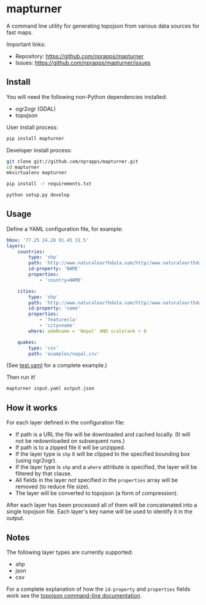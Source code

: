mapturner
=========

A command line utility for generating topojson from various data sources for fast maps.

Important links:

* Repository:           https://github.com/nprapps/mapturner
* Issues:               https://github.com/nprapps/mapturner/issues

Install
-------

You will need the following non-Python dependencies installed:

* ogr2ogr (GDAL)
* topojson

User install process:

```sh
pip install mapturner
```

Developer install process:

```sh
git clone git://github.com/nprapps/mapturner.git
cd mapturner
mkvirtualenv mapturner

pip install -r requirements.txt

python setup.py develop
```

Usage
-----

Define a YAML configuration file, for example:

```yaml
bbox: '77.25 24.28 91.45 31.5'
layers:
    countries:
        type: 'shp'
        path: 'http://www.naturalearthdata.com/http//www.naturalearthdata.com/download/10m/cultural/ne_10m_admin_0_countries.zip'
        id-property: 'NAME'
        properties:
            - 'country=NAME'

    cities:
        type: 'shp'
        path: 'http://www.naturalearthdata.com/http//www.naturalearthdata.com/download/10m/cultural/ne_10m_populated_places_simple.zip'
        id-property: 'name'
        properties:
            - 'featurecla'
            - 'city=name'
        where: adm0name = 'Nepal' AND scalerank < 8

    quakes:
        type: 'csv'
        path: 'examples/nepal.csv'
```

(See [test.yaml](https://github.com/nprapps/mapturner/blob/master/test.yaml) for a complete example.)

Then run it!

```sh
mapturner input.yaml output.json
```

How it works
------------

For each layer defined in the configuration file:

* If path is a URL the file will be downloaded and cached locally. (It will not be redownloaded on subsequent runs.)
* If path is to a zipped file it will be unzipped.
* If the layer type is `shp` it will be clipped to the specified bounding box (using ogr2ogr).
* If the layer type is `shp` and a `where` attribute is specified, the layer will be filtered by that clause.
* All fields in the layer *not* specified in the `properties` array will be removed (to reduce file size).
* The layer will be converted to topojson (a form of compression).

After each layer has been processed all of them will be concatenated into a single topojson file. Each layer's key name will be used to identify it in the output.

Notes
-----

The following layer types are currently supported:

* shp
* json
* csv

For a complete explanation of how the `id-property` and `properties` fields work see the [topojson command-line documentation](https://github.com/mbostock/topojson/wiki/Command-Line-Reference).
